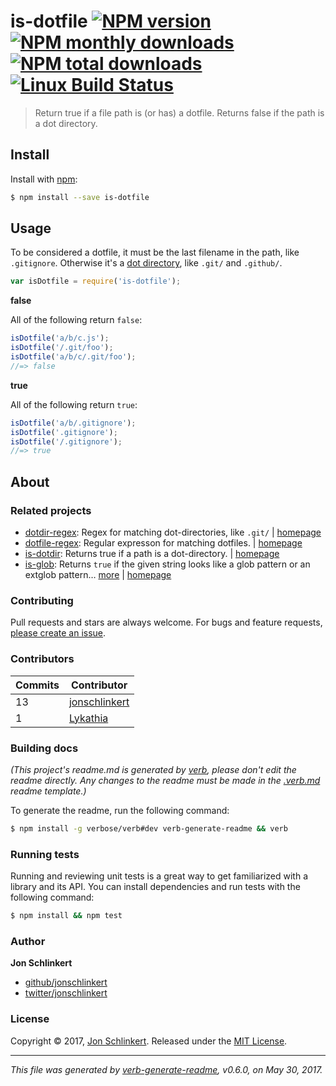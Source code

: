 # is-dotfile [![NPM version](https://img.shields.io/npm/v/is-dotfile.svg?style=flat)](https://www.npmjs.com/package/is-dotfile) [![NPM monthly downloads](https://img.shields.io/npm/dm/is-dotfile.svg?style=flat)](https://npmjs.org/package/is-dotfile) [![NPM total downloads](https://img.shields.io/npm/dt/is-dotfile.svg?style=flat)](https://npmjs.org/package/is-dotfile) [![Linux Build Status](https://img.shields.io/travis/jonschlinkert/is-dotfile.svg?style=flat&label=Travis)](https://travis-ci.org/jonschlinkert/is-dotfile)

> Return true if a file path is (or has) a dotfile. Returns false if the path is a dot directory.


























<extoc></extoc>

## Install

Install with [npm](https://www.npmjs.com/):

```sh
$ npm install --save is-dotfile
```

## Usage

To be considered a dotfile, it must be the last filename in the path, like `.gitignore`. Otherwise it's a [dot directory](https://github.com/jonschlinkert/is-dotdir), like `.git/` and `.github/`.

```js
var isDotfile = require('is-dotfile');
```

**false**

All of the following return `false`:

```js
isDotfile('a/b/c.js');
isDotfile('/.git/foo');
isDotfile('a/b/c/.git/foo');
//=> false
```

**true**

All of the following return `true`:

```js
isDotfile('a/b/.gitignore');
isDotfile('.gitignore');
isDotfile('/.gitignore');
//=> true
```

## About

### Related projects

* [dotdir-regex](https://www.npmjs.com/package/dotdir-regex): Regex for matching dot-directories, like `.git/` | [homepage](https://github.com/regexps/dotdir-regex "Regex for matching dot-directories, like `.git/`")
* [dotfile-regex](https://www.npmjs.com/package/dotfile-regex): Regular expresson for matching dotfiles. | [homepage](https://github.com/regexps/dotfile-regex "Regular expresson for matching dotfiles.")
* [is-dotdir](https://www.npmjs.com/package/is-dotdir): Returns true if a path is a dot-directory. | [homepage](https://github.com/jonschlinkert/is-dotdir "Returns true if a path is a dot-directory.")
* [is-glob](https://www.npmjs.com/package/is-glob): Returns `true` if the given string looks like a glob pattern or an extglob pattern… [more](https://github.com/jonschlinkert/is-glob) | [homepage](https://github.com/jonschlinkert/is-glob "Returns `true` if the given string looks like a glob pattern or an extglob pattern. This makes it easy to create code that only uses external modules like node-glob when necessary, resulting in much faster code execution and initialization time, and a bet")

### Contributing

Pull requests and stars are always welcome. For bugs and feature requests, [please create an issue](../../issues/new).

### Contributors

| **Commits** | **Contributor** | 
| --- | --- |
| 13 | [jonschlinkert](https://github.com/jonschlinkert) |
| 1 | [Lykathia](https://github.com/Lykathia) |

### Building docs

_(This project's readme.md is generated by [verb](https://github.com/verbose/verb-generate-readme), please don't edit the readme directly. Any changes to the readme must be made in the [.verb.md](.verb.md) readme template.)_

To generate the readme, run the following command:

```sh
$ npm install -g verbose/verb#dev verb-generate-readme && verb
```

### Running tests

Running and reviewing unit tests is a great way to get familiarized with a library and its API. You can install dependencies and run tests with the following command:

```sh
$ npm install && npm test
```

### Author

**Jon Schlinkert**

* [github/jonschlinkert](https://github.com/jonschlinkert)
* [twitter/jonschlinkert](https://twitter.com/jonschlinkert)

### License

Copyright © 2017, [Jon Schlinkert](https://github.com/jonschlinkert).
Released under the [MIT License](LICENSE).

***

_This file was generated by [verb-generate-readme](https://github.com/verbose/verb-generate-readme), v0.6.0, on May 30, 2017._